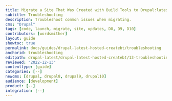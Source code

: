 ```yaml
---
title: Migrate a Site That Was Created with Build Tools to Drupal:latest
subtitle: Troubleshooting
description: Troubleshoot common issues when migrating.
cms: "Drupal"
tags: [code, launch, migrate, site, updates, D8, D9, D10]
contributors: [wordsmither]
layout: guide
showtoc: true
permalink: docs/guides/drupal-latest-hosted-createbt/troubleshooting
anchorid: troubleshooting
editpath: drupal-latest/drupal-latest-hosted-createbt/13-troubleshooting.md
reviewed: "2022-12-13"
contenttype: [guide]
categories: [--]
newcms: [drupal, drupal8, drupal9, drupal10]
audience: [development]
product: [--]
integration: [--]
---
```


<Partial file="drupal-latest/troubleshooting-drush.md" />

<Partial file="drupal-latest/troubleshooting-general.md" />